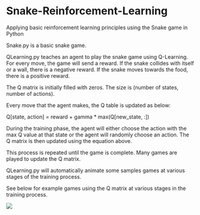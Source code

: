 # Snake-Reinforcement-Learning
Applying basic reinforcement learning principles using the Snake game in Python

Snake.py is a basic snake game.

QLearning.py teaches an agent to play the snake game using Q-Learning. For every move, the game will send a reward. If the snake collides with itself or a wall, there is a negative reward. If the snake moves towards the food, there is a positive reward.

The Q matrix is initially filled with zeros. The size is (number of states, number of actions).

Every move that the agent makes, the Q table is updated as below:

Q[state, action] = reward + gamma * max(Q[new_state, :])

During the training phase, the agent will either choose the action with the max Q value at that state or the agent will randomly choose an action. The Q matrix is then updated using the equation above.

This process is repeated until the game is complete. Many games are played to update the Q matrix.

QLearning.py will automatically animate some samples games at various stages of the training process.

See below for example games using the Q matrix at various stages in the training process.

![](/Images/AnimatedGames.gif)
